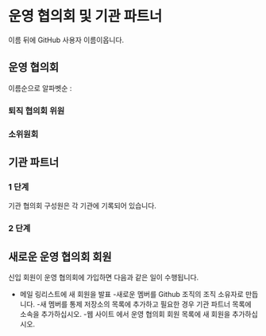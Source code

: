 # 운영 협의회 및 기관 파트너

이름 뒤에 GitHub 사용자 이름이옵니다.

## 운영 협의회

이름순으로 알파벳순 :


### 퇴직 협의회 위원


###  소위원회


## 기관 파트너

### 1 단계

기관 협의회 구성원은 각 기관에 기록되어 있습니다.


### 2 단계


## 새로운 운영 협의회 회원

신입 회원이 운영 협의회에 가입하면 다음과 같은 일이 수행됩니다.
- 메일 링리스트에 새 회원을 발표
-새로운 멤버를 Github 조직의 조직 소유자로 만듭니다.
-새 멤버를 통제 저장소의 목록에 추가하고 필요한 경우 기관 파트너 목록에 소속을 추가하십시오.
-웹 사이트 에서 운영 협의회 회원 목록에 새 회원을 추가하십시오.
